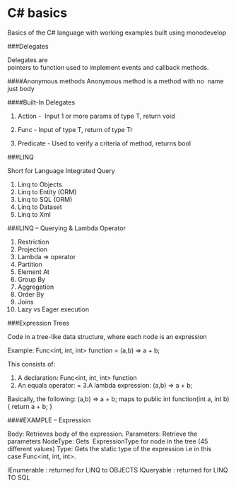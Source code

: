 # C# basics

Basics of the C# language with working examples built using monodevelop


###Delegates

Delegates are pointers to function used to implement events and callback methods. 

####Anonymous methods
	Anonymous method is a method with no  name just body

####Built-In Delegates

1. Action -  Input 1 or more params of type T, return void 

2. Func - Input of type T, return of type Tr 

3. Predicate - Used to verify a criteria of method, returns bool 


###LINQ

Short for Language Integrated Query

1. Linq to Objects
2. Linq to Entity (ORM)
3. Linq to SQL (ORM)
4. Linq to Dataset
5. Linq to Xml


###LINQ – Querying & Lambda Operator

1. Restriction
2. Projection
3. Lambda => operator
4. Partition
5. Element At
6. Group By
7. Aggregation
8. Order By
9. Joins
10. Lazy vs Eager execution


###Expression Trees

Code in a tree-like data structure, where each node is an expression

Example: Func<int, int, int> function = (a,b) => a + b;

This consists of:
1. A declaration: Func<int, int, int> function
2. An equals operator: =
3.A lambda expression: (a,b) => a + b;

Basically, the following: (a,b) => a + b;  maps to  public int function(int a, int b) { return a + b; }


####EXAMPLE – Expression<Tdelegate>
	
Body: Retrieves body of the expression.
Parameters: Retrieve the parameters
NodeType: Gets  ExpressionType for node in the tree (45 different values)
Type: Gets the static type of the expression i.e in this case Func<int, int, int>.

IEnumerable<T> : returned for LINQ to OBJECTS
IQueryable<T>  : returned for LINQ TO SQL
	
